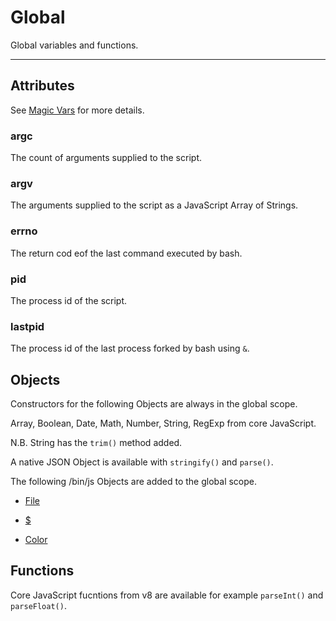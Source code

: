 # Global 

Global variables and functions.

----------------------------

## Attributes

See [Magic Vars](../../html/MagicVars.html) for more details.

### argc

The count of arguments supplied to the script.

### argv

The arguments supplied to the script as a JavaScript Array of Strings.

### errno

The return cod eof the last command executed by bash.

### pid

The process id of the script.

### lastpid

The process id of the last process forked by bash using `&`.

## Objects

Constructors for the following Objects are always in the global scope.

Array, Boolean, Date, Math, Number, String, RegExp from core JavaScript.

N.B. String has the `trim()` method added.

A native JSON Object is available with `stringify()` and `parse()`.

The following /bin/js Objects are added to the global scope.

 * [File](./File.html)

 * [$](./Dollar.html)

 * [Color](./Color.html)


## Functions

Core JavaScript fucntions from v8 are available for example `parseInt()` and `parseFloat()`.
